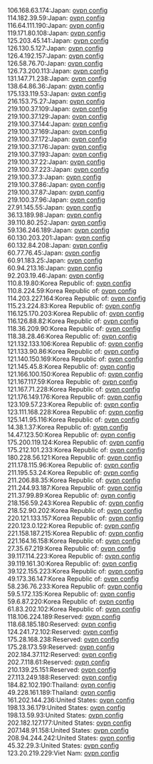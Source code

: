 106.168.63.174:Japan: [ovpn config](vpn/106_168_63_174.ovpn)  
114.182.39.59:Japan: [ovpn config](vpn/114_182_39_59.ovpn)  
116.64.111.190:Japan: [ovpn config](vpn/116_64_111_190.ovpn)  
119.171.80.108:Japan: [ovpn config](vpn/119_171_80_108.ovpn)  
125.203.45.141:Japan: [ovpn config](vpn/125_203_45_141.ovpn)  
126.130.5.127:Japan: [ovpn config](vpn/126_130_5_127.ovpn)  
126.4.192.157:Japan: [ovpn config](vpn/126_4_192_157.ovpn)  
126.58.76.70:Japan: [ovpn config](vpn/126_58_76_70.ovpn)  
126.73.200.113:Japan: [ovpn config](vpn/126_73_200_113.ovpn)  
131.147.71.238:Japan: [ovpn config](vpn/131_147_71_238.ovpn)  
138.64.86.36:Japan: [ovpn config](vpn/138_64_86_36.ovpn)  
175.133.119.53:Japan: [ovpn config](vpn/175_133_119_53.ovpn)  
216.153.75.27:Japan: [ovpn config](vpn/216_153_75_27.ovpn)  
219.100.37.109:Japan: [ovpn config](vpn/219_100_37_109.ovpn)  
219.100.37.129:Japan: [ovpn config](vpn/219_100_37_129.ovpn)  
219.100.37.144:Japan: [ovpn config](vpn/219_100_37_144.ovpn)  
219.100.37.169:Japan: [ovpn config](vpn/219_100_37_169.ovpn)  
219.100.37.172:Japan: [ovpn config](vpn/219_100_37_172.ovpn)  
219.100.37.176:Japan: [ovpn config](vpn/219_100_37_176.ovpn)  
219.100.37.193:Japan: [ovpn config](vpn/219_100_37_193.ovpn)  
219.100.37.22:Japan: [ovpn config](vpn/219_100_37_22.ovpn)  
219.100.37.223:Japan: [ovpn config](vpn/219_100_37_223.ovpn)  
219.100.37.3:Japan: [ovpn config](vpn/219_100_37_3.ovpn)  
219.100.37.86:Japan: [ovpn config](vpn/219_100_37_86.ovpn)  
219.100.37.87:Japan: [ovpn config](vpn/219_100_37_87.ovpn)  
219.100.37.96:Japan: [ovpn config](vpn/219_100_37_96.ovpn)  
27.91.145.55:Japan: [ovpn config](vpn/27_91_145_55.ovpn)  
36.13.189.98:Japan: [ovpn config](vpn/36_13_189_98.ovpn)  
39.110.80.252:Japan: [ovpn config](vpn/39_110_80_252.ovpn)  
59.136.246.189:Japan: [ovpn config](vpn/59_136_246_189.ovpn)  
60.130.203.201:Japan: [ovpn config](vpn/60_130_203_201.ovpn)  
60.132.84.208:Japan: [ovpn config](vpn/60_132_84_208.ovpn)  
60.77.76.45:Japan: [ovpn config](vpn/60_77_76_45.ovpn)  
60.91.183.25:Japan: [ovpn config](vpn/60_91_183_25.ovpn)  
60.94.213.16:Japan: [ovpn config](vpn/60_94_213_16.ovpn)  
92.203.19.46:Japan: [ovpn config](vpn/92_203_19_46.ovpn)  
110.8.19.80:Korea Republic of: [ovpn config](vpn/110_8_19_80.ovpn)  
110.8.224.59:Korea Republic of: [ovpn config](vpn/110_8_224_59.ovpn)  
114.203.227.164:Korea Republic of: [ovpn config](vpn/114_203_227_164.ovpn)  
115.23.224.83:Korea Republic of: [ovpn config](vpn/115_23_224_83.ovpn)  
116.125.170.203:Korea Republic of: [ovpn config](vpn/116_125_170_203.ovpn)  
116.126.88.82:Korea Republic of: [ovpn config](vpn/116_126_88_82.ovpn)  
118.36.209.90:Korea Republic of: [ovpn config](vpn/118_36_209_90.ovpn)  
118.38.28.46:Korea Republic of: [ovpn config](vpn/118_38_28_46.ovpn)  
121.132.133.106:Korea Republic of: [ovpn config](vpn/121_132_133_106.ovpn)  
121.133.90.86:Korea Republic of: [ovpn config](vpn/121_133_90_86.ovpn)  
121.140.150.169:Korea Republic of: [ovpn config](vpn/121_140_150_169.ovpn)  
121.145.45.8:Korea Republic of: [ovpn config](vpn/121_145_45_8.ovpn)  
121.166.100.150:Korea Republic of: [ovpn config](vpn/121_166_100_150.ovpn)  
121.167.117.59:Korea Republic of: [ovpn config](vpn/121_167_117_59.ovpn)  
121.167.71.228:Korea Republic of: [ovpn config](vpn/121_167_71_228.ovpn)  
121.176.149.176:Korea Republic of: [ovpn config](vpn/121_176_149_176.ovpn)  
123.109.57.23:Korea Republic of: [ovpn config](vpn/123_109_57_23.ovpn)  
123.111.168.228:Korea Republic of: [ovpn config](vpn/123_111_168_228.ovpn)  
125.141.95.116:Korea Republic of: [ovpn config](vpn/125_141_95_116.ovpn)  
14.38.1.37:Korea Republic of: [ovpn config](vpn/14_38_1_37.ovpn)  
14.47.123.50:Korea Republic of: [ovpn config](vpn/14_47_123_50.ovpn)  
175.200.119.124:Korea Republic of: [ovpn config](vpn/175_200_119_124.ovpn)  
175.212.101.233:Korea Republic of: [ovpn config](vpn/175_212_101_233.ovpn)  
180.228.56.121:Korea Republic of: [ovpn config](vpn/180_228_56_121.ovpn)  
211.178.115.96:Korea Republic of: [ovpn config](vpn/211_178_115_96.ovpn)  
211.195.53.24:Korea Republic of: [ovpn config](vpn/211_195_53_24.ovpn)  
211.206.88.35:Korea Republic of: [ovpn config](vpn/211_206_88_35.ovpn)  
211.244.93.187:Korea Republic of: [ovpn config](vpn/211_244_93_187.ovpn)  
211.37.99.89:Korea Republic of: [ovpn config](vpn/211_37_99_89.ovpn)  
218.156.59.243:Korea Republic of: [ovpn config](vpn/218_156_59_243.ovpn)  
218.52.90.202:Korea Republic of: [ovpn config](vpn/218_52_90_202.ovpn)  
220.121.133.157:Korea Republic of: [ovpn config](vpn/220_121_133_157.ovpn)  
220.123.0.122:Korea Republic of: [ovpn config](vpn/220_123_0_122.ovpn)  
221.158.187.215:Korea Republic of: [ovpn config](vpn/221_158_187_215.ovpn)  
221.164.16.158:Korea Republic of: [ovpn config](vpn/221_164_16_158.ovpn)  
27.35.67.219:Korea Republic of: [ovpn config](vpn/27_35_67_219.ovpn)  
39.117.114.223:Korea Republic of: [ovpn config](vpn/39_117_114_223.ovpn)  
39.119.161.30:Korea Republic of: [ovpn config](vpn/39_119_161_30.ovpn)  
39.122.155.223:Korea Republic of: [ovpn config](vpn/39_122_155_223.ovpn)  
49.173.36.147:Korea Republic of: [ovpn config](vpn/49_173_36_147.ovpn)  
58.236.76.233:Korea Republic of: [ovpn config](vpn/58_236_76_233.ovpn)  
59.5.172.135:Korea Republic of: [ovpn config](vpn/59_5_172_135.ovpn)  
59.6.87.220:Korea Republic of: [ovpn config](vpn/59_6_87_220.ovpn)  
61.83.202.102:Korea Republic of: [ovpn config](vpn/61_83_202_102.ovpn)  
118.106.224.189:Reserved: [ovpn config](vpn/118_106_224_189.ovpn)  
118.68.185.180:Reserved: [ovpn config](vpn/118_68_185_180.ovpn)  
124.241.72.102:Reserved: [ovpn config](vpn/124_241_72_102.ovpn)  
175.28.168.238:Reserved: [ovpn config](vpn/175_28_168_238.ovpn)  
175.28.173.59:Reserved: [ovpn config](vpn/175_28_173_59.ovpn)  
202.184.37.112:Reserved: [ovpn config](vpn/202_184_37_112.ovpn)  
202.7.118.61:Reserved: [ovpn config](vpn/202_7_118_61.ovpn)  
210.139.25.151:Reserved: [ovpn config](vpn/210_139_25_151.ovpn)  
27.113.249.188:Reserved: [ovpn config](vpn/27_113_249_188.ovpn)  
184.82.102.190:Thailand: [ovpn config](vpn/184_82_102_190.ovpn)  
49.228.161.189:Thailand: [ovpn config](vpn/49_228_161_189.ovpn)  
161.202.144.236:United States: [ovpn config](vpn/161_202_144_236.ovpn)  
198.13.36.179:United States: [ovpn config](vpn/198_13_36_179.ovpn)  
198.13.59.93:United States: [ovpn config](vpn/198_13_59_93.ovpn)  
202.182.127.177:United States: [ovpn config](vpn/202_182_127_177.ovpn)  
207.148.91.158:United States: [ovpn config](vpn/207_148_91_158.ovpn)  
208.94.244.242:United States: [ovpn config](vpn/208_94_244_242.ovpn)  
45.32.29.3:United States: [ovpn config](vpn/45_32_29_3.ovpn)  
123.20.219.229:Viet Nam: [ovpn config](vpn/123_20_219_229.ovpn)  
